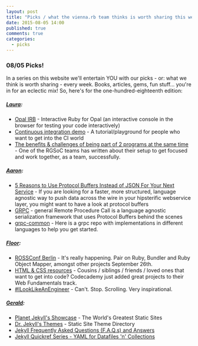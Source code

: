 ```yaml
---
layout: post
title: "Picks / what the vienna.rb team thinks is worth sharing this week"
date: 2015-08-05 14:00
published: true
comments: true
categories:
  - picks
---
```


### 08/05 Picks!

In a series on this website we'll entertain YOU with our picks - or: what we think is worth sharing - every week.
Books, articles, gems, fun stuff... you're in for an eclectic mix! So, here's for the one-hundred-eighteenth edition:

##### [Laura][1]:
- [Opal IRB][2] - Interactive Ruby for Opal (an interactive console in the browser for testing your code interactively)
- [Continuous integration demo][3] - A tutorial/playground for people who want to get into the CI world
- [The benefits & challenges of being part of 2 programs at the same time][4] - One of the RGSoC teams has written about their setup to get focused and work together, as a team, successfully.

##### [Aaron][5]:
- [5 Reasons to Use Protocol Buffers Instead of JSON For Your Next Service][6] - If you are looking for a faster, more structured, language agnostic way to push data across the wire in your hipsterific webservice layer, you might want to have a look at protocol buffers
- [GRPC][7] - general Remote Procedure Call is a language agnostic serialization framework that uses Protocol Buffers behind the scenes
- [grpc-common][8] - Here is a grpc repo with implementations in different languages to help you get started.

##### [Floor][9]:
- [ROSSConf Berlin][10] - It's really happening. Pair on Ruby, Bundler and Ruby Object Mapper, amongst other projects September 26th.
- [HTML & CSS resources][11] - Cousins / siblings / friends / loved ones that want to get into code? Codecademy just added great projects to their Web Fundamentals track.
- [#ILookLikeAnEngineer][12] - Can't. Stop. Scrolling. Very inspirational. 

##### [Gerald](https://twitter.com/viennahtml):
- [Planet Jekyll's Showcase](http://planetjekyll.github.io/showcase) - The World's Greatest Static Sites
- [Dr. Jekyll's Themes](http://drjekyllthemes.github.io) - Static Site Theme Directory
- [Jekyll Frequently Asked Questions (F.A.Q.s) and Answers](https://github.com/planetjekyll/quickrefs/blob/master/FAQ.md)
- [Jekyll Quickref Series - YAML for Datafiles 'n' Collections](https://github.com/planetjekyll/quickrefs/blob/master/YAML.md)



[1]: http://www.twitter.com/alicetragedy
[2]: https://github.com/fkchang/opal-irb
[3]: https://github.com/evilmuan/ci
[4]: https://medium.com/@rubyandbugs/rails-girls-summer-of-code-hackership-the-benefits-challenges-of-being-part-of-2-programs-at-fab267941568
[5]: http://www.twitter.com/mraaroncruz
[6]: http://blog.codeclimate.com/blog/2014/06/05/choose-protocol-buffers/
[7]: http://www.grpc.io/
[8]: https://github.com/grpc/grpc-common
[9]: http://www.twitter.com/floordrees
[10]: http://www.rossconf.io/event/berlin.html
[11]: https://www.codecademy.com/blog/158-html-css-projects-are-up-on-codecademy
[12]: https://twitter.com/search?vertical=default&q=%23ILookLikeAnEngineer&src=typd
